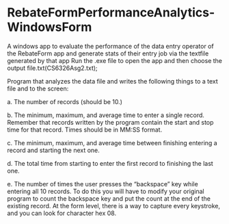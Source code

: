 # RebateFormPerformanceAnalytics-WindowsForm
A windows app to evaluate the performance of the data entry operator of the RebateForm app and generate stats of their entry job via the textfile generated by that app
Run the .exe file to open the app and then choose the output file.txt(CS6326Asg2.txt);

Program that analyzes the data file and writes the following things to a text file and to the screen:

a.	The number of records (should be 10.)

b.	The minimum, maximum, and average time to enter a single record.  Remember that records written by the program contain the start and stop time for that record.  Times should be in MM:SS format.

c.	The minimum, maximum, and average time between finishing entering a record and starting the next one.

d.	The total time from starting to enter the first record to finishing the last one.

e.	The number of times the user presses the “backspace” key while entering all 10 records.  To do this you will have to modify your original program to count the backspace key and put the count at the end of the existing record.  At the form level, there is a way to capture every keystroke, and you can look for character hex 08.
